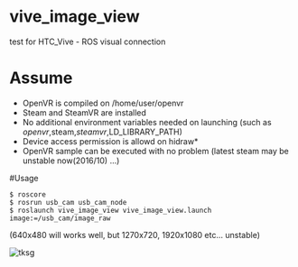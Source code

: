 # vive_image_view

test for HTC_Vive - ROS visual connection

# Assume
* OpenVR is compiled on /home/user/openvr
* Steam and SteamVR are installed
* No additional environment variables needed on launching (such as $openvr,$steam,$steamvr,$LD_LIBRARY_PATH)
* Device access permission is allowd on hidraw* 
* OpenVR sample can be executed with no problem (latest steam may be unstable now(2016/10) ...)

#Usage
```
$ roscore
$ rosrun usb_cam usb_cam_node
$ roslaunch vive_image_view vive_image_view.launch image:=/usb_cam/image_raw
```
(640x480 will works well, but 1270x720, 1920x1080 etc... unstable)

![tksg](https://github.com/ishiguroJSK/vive_image_view/blob/readme-img/tksg.png "TKSG")
